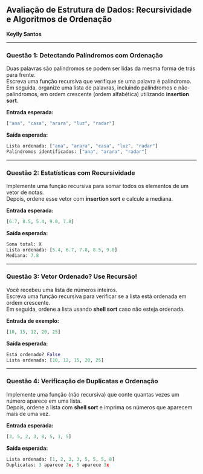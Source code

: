 ## Avaliação de Estrutura de Dados: Recursividade e Algoritmos de Ordenação

**Keylly Santos**

---

### Questão 1: Detectando Palíndromos com Ordenação
Duas palavras são palíndromos se podem ser lidas da mesma forma de trás para frente.  
Escreva uma função recursiva que verifique se uma palavra é palíndromo.  
Em seguida, organize uma lista de palavras, incluindo palíndromos e não-palíndromos, em ordem crescente (ordem alfabética) utilizando **insertion sort**.

**Entrada esperada:**

```python
["ana", "casa", "arara", "luz", "radar"]
```

**Saída esperada:**

```python
Lista ordenada: ["ana", "arara", "casa", "luz", "radar"]
Palíndromos identificados: ["ana", "arara", "radar"]
```

---

### Questão 2: Estatísticas com Recursividade
Implemente uma função recursiva para somar todos os elementos de um vetor de notas.  
Depois, ordene esse vetor com **insertion sort** e calcule a mediana.

**Entrada esperada:**

```python
[6.7, 8.5, 5.4, 9.0, 7.8]
```

**Saída esperada:**

```python
Soma total: X
Lista ordenada: [5.4, 6.7, 7.8, 8.5, 9.0]
Mediana: 7.8
```

---

### Questão 3: Vetor Ordenado? Use Recursão!
Você recebeu uma lista de números inteiros.  
Escreva uma função recursiva para verificar se a lista está ordenada em ordem crescente.  
Em seguida, ordene a lista usando **shell sort** caso não esteja ordenada.

**Entrada de exemplo:**

```python
[10, 15, 12, 20, 25]
```

**Saída esperada:**

```python
Está ordenado? False
Lista ordenada: [10, 12, 15, 20, 25]
```

---

### Questão 4: Verificação de Duplicatas e Ordenação
Implemente uma função (não recursiva) que conte quantas vezes um número aparece em uma lista.  
Depois, ordene a lista com **shell sort** e imprima os números que aparecem mais de uma vez.

**Entrada esperada:**

```python
[3, 5, 2, 3, 8, 5, 1, 5]
```

**Saída esperada:**

```python
Lista ordenada: [1, 2, 3, 3, 5, 5, 5, 8]
Duplicatas: 3 aparece 2x, 5 aparece 3x
```
